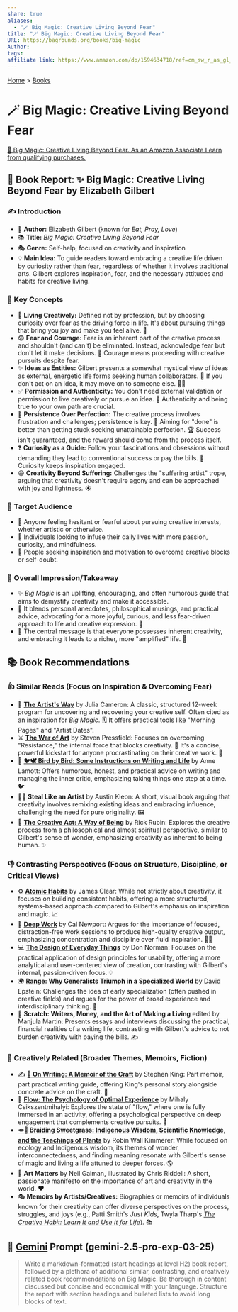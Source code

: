 ```yaml
---
share: true
aliases:
  - "🪄 Big Magic: Creative Living Beyond Fear"
title: "🪄 Big Magic: Creative Living Beyond Fear"
URL: https://bagrounds.org/books/big-magic
Author: 
tags: 
affiliate link: https://www.amazon.com/dp/1594634718/ref=cm_sw_r_as_gl_apa_gl_i_7B6KBKPMQ4PY2X9TR118?linkCode=ml1&tag=bagrounds-20
---
```

[Home](../index.md) > [Books](./index.md)  
# 🪄 Big Magic: Creative Living Beyond Fear  
[🛒 Big Magic: Creative Living Beyond Fear. As an Amazon Associate I earn from qualifying purchases.](https://www.amazon.com/dp/1594634718/ref=cm_sw_r_as_gl_apa_gl_i_7B6KBKPMQ4PY2X9TR118?linkCode=ml1&tag=bagrounds-20)  
  
## 📖 Book Report: ✨ Big Magic: Creative Living Beyond Fear by Elizabeth Gilbert  
  
### ✍️ Introduction  
* 👤 **Author:** Elizabeth Gilbert (known for *Eat, Pray, Love*)  
* 📚 **Title:** *Big Magic: Creative Living Beyond Fear*  
* 🎭 **Genre:** Self-help, focused on creativity and inspiration  
* 💡 **Main Idea:** To guide readers toward embracing a creative life driven by curiosity rather than fear, regardless of whether it involves traditional arts. Gilbert explores inspiration, fear, and the necessary attitudes and habits for creative living.  
  
### 🔑 Key Concepts  
* 🎨 **Living Creatively:** Defined not by profession, but by choosing curiosity over fear as the driving force in life. It's about pursuing things that bring you joy and make you feel alive. 🎉  
* 😨 **Fear and Courage:** Fear is an inherent part of the creative process and shouldn't (and can't) be eliminated. Instead, acknowledge fear but don't let it make decisions. 💪 Courage means proceeding with creative pursuits despite fear.  
* ✨ **Ideas as Entities:** Gilbert presents a somewhat mystical view of ideas as external, energetic life forms seeking human collaborators. 🤝 If you don't act on an idea, it may move on to someone else. 🏃‍♀️  
* ✅ **Permission and Authenticity:** You don't need external validation or permission to live creatively or pursue an idea. 💯 Authenticity and being true to your own path are crucial.  
* 🚀 **Persistence Over Perfection:** The creative process involves frustration and challenges; persistence is key. 🎯 Aiming for "done" is better than getting stuck seeking unattainable perfection. 🏆 Success isn't guaranteed, and the reward should come from the process itself.  
* ❓ **Curiosity as a Guide:** Follow your fascinations and obsessions without demanding they lead to conventional success or pay the bills. 🧭 Curiosity keeps inspiration engaged.  
* 😄 **Creativity Beyond Suffering:** Challenges the "suffering artist" trope, arguing that creativity doesn't require agony and can be approached with joy and lightness. ☀️  
  
### 🎯 Target Audience  
* 🤔 Anyone feeling hesitant or fearful about pursuing creative interests, whether artistic or otherwise.  
* 💖 Individuals looking to infuse their daily lives with more passion, curiosity, and mindfulness.  
* 🚧 People seeking inspiration and motivation to overcome creative blocks or self-doubt.  
  
### 💭 Overall Impression/Takeaway  
* ✨ *Big Magic* is an uplifting, encouraging, and often humorous guide that aims to demystify creativity and make it accessible.  
* 📖 It blends personal anecdotes, philosophical musings, and practical advice, advocating for a more joyful, curious, and less fear-driven approach to life and creative expression. 🌻  
* 🌟 The central message is that everyone possesses inherent creativity, and embracing it leads to a richer, more "amplified" life. 🚀  
  
## 📚 Book Recommendations  
### 👍 Similar Reads (Focus on Inspiration & Overcoming Fear)  
* 🎨 **[The Artist's Way](./the-artists-way.md)** by Julia Cameron: A classic, structured 12-week program for uncovering and recovering your creative self. Often cited as an inspiration for *Big Magic*. 🗓️ It offers practical tools like "Morning Pages" and "Artist Dates".  
* ⚔️ **[The War of Art](./the-war-of-art.md)** by Steven Pressfield: Focuses on overcoming "Resistance," the internal force that blocks creativity. 🛑 It's a concise, powerful kickstart for anyone procrastinating on their creative work. 🚀  
* 📝 **[🐦🕊️ Bird by Bird: Some Instructions on Writing and Life](./bird-by-bird.md)** by Anne Lamott: Offers humorous, honest, and practical advice on writing and managing the inner critic, emphasizing taking things one step at a time. 🐦  
* 🧑‍🎨 **Steal Like an Artist** by Austin Kleon: A short, visual book arguing that creativity involves remixing existing ideas and embracing influence, challenging the need for pure originality. 🖼️  
* 🧘 **[The Creative Act: A Way of Being](./the-creative-act.md)** by Rick Rubin: Explores the creative process from a philosophical and almost spiritual perspective, similar to Gilbert's sense of wonder, emphasizing creativity as inherent to being human. ✨  
  
### 👎 Contrasting Perspectives (Focus on Structure, Discipline, or Critical Views)  
* ⚙️ **[Atomic Habits](./atomic-habits.md)** by James Clear: While not strictly about creativity, it focuses on building consistent habits, offering a more structured, systems-based approach compared to Gilbert's emphasis on inspiration and magic. 📈  
* 🧠 **[Deep Work](./deep-work.md)** by Cal Newport: Argues for the importance of focused, distraction-free work sessions to produce high-quality creative output, emphasizing concentration and discipline over fluid inspiration. 🧘‍♀️  
* 💻 **[The Design of Everyday Things](./the-design-of-everyday-things.md)** by Don Norman: Focuses on the practical application of design principles for usability, offering a more analytical and user-centered view of creation, contrasting with Gilbert's internal, passion-driven focus. 💡  
* 🌍 **[Range](./range.md): Why Generalists Triumph in a Specialized World** by David Epstein: Challenges the idea of early specialization (often pushed in creative fields) and argues for the power of broad experience and interdisciplinary thinking. 🔭  
* 💸 **Scratch: Writers, Money, and the Art of Making a Living** edited by Manjula Martin: Presents essays and interviews discussing the practical, financial realities of a writing life, contrasting with Gilbert's advice to not burden creativity with paying the bills. ✍️  
  
### 🌟 Creatively Related (Broader Themes, Memoirs, Fiction)  
* ✍️ **[📜 On Writing: A Memoir of the Craft](./on-writing.md)** by Stephen King: Part memoir, part practical writing guide, offering King's personal story alongside concrete advice on the craft. 📖  
* 🌊 **[Flow: The Psychology of Optimal Experience](./flow-the-psychology-of-optimal-experience.md)** by Mihaly Csikszentmihalyi: Explores the state of "flow," where one is fully immersed in an activity, offering a psychological perspective on deep engagement that complements creative pursuits. 🧠  
* **[🪢🌾 Braiding Sweetgrass: Indigenous Wisdom, Scientific Knowledge, and the Teachings of Plants](./braiding-sweetgrass.md)** by Robin Wall Kimmerer: While focused on ecology and Indigenous wisdom, its themes of wonder, interconnectedness, and finding meaning resonate with Gilbert's sense of magic and living a life attuned to deeper forces. 🌎  
* 🎨 **Art Matters** by Neil Gaiman, illustrated by Chris Riddell: A short, passionate manifesto on the importance of art and creativity in the world. ❤️  
* 🎭 **Memoirs by Artists/Creatives:** Biographies or memoirs of individuals known for their creativity can offer diverse perspectives on the process, struggles, and joys (e.g., Patti Smith's *Just Kids*, Twyla Tharp's *[The Creative Habit: Learn It and Use It for Life](./the-creative-habit.md)*). 📚  
  
## 💬 [Gemini](../software/gemini.md) Prompt (gemini-2.5-pro-exp-03-25)  
> Write a markdown-formatted (start headings at level H2) book report, followed by a plethora of additional similar, contrasting, and creatively related book recommendations on Big Magic. Be thorough in content discussed but concise and economical with your language. Structure the report with section headings and bulleted lists to avoid long blocks of text.